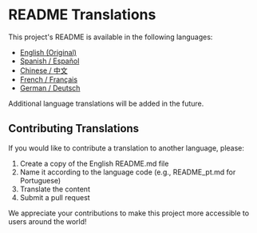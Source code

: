 # README Translations

This project's README is available in the following languages:

- [English (Original)](README.md)
- [Spanish / Español](README_es.md)
- [Chinese / 中文](README_zh.md)
- [French / Français](README_fr.md)
- [German / Deutsch](README_de.md)

Additional language translations will be added in the future.

## Contributing Translations

If you would like to contribute a translation to another language, please:

1. Create a copy of the English README.md file
2. Name it according to the language code (e.g., README_pt.md for Portuguese)
3. Translate the content
4. Submit a pull request

We appreciate your contributions to make this project more accessible to users around the world! 